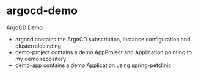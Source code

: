 # argocd-demo

ArgoCD Demo

* argocd contains the ArgoCD subscription, instance configuration and clusterrolebinding
* demo-project contains a demo AppProject and Application pointing to my demo repository
* demo-app contains a demo Application using spring-petclinic
